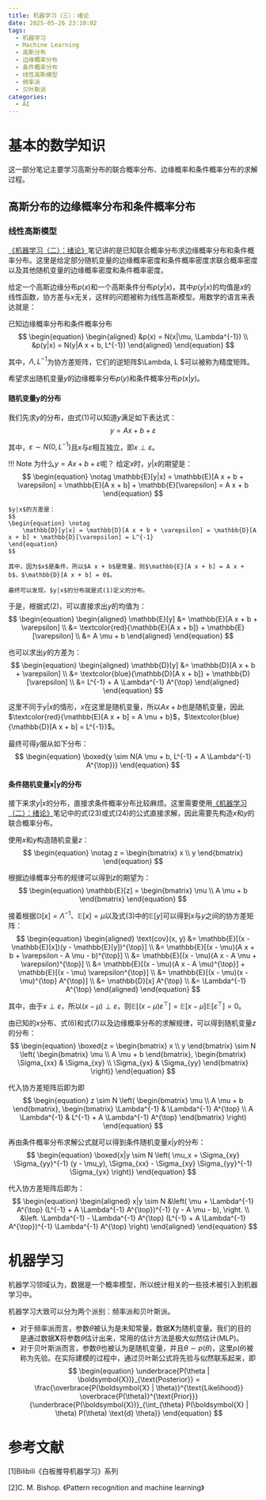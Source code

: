 ```yaml
---
title: 机器学习（三）：绪论
date: 2025-05-26 23:10:02
tags:
  - 机器学习
  - Machine Learning
  - 高斯分布
  - 边缘概率分布
  - 条件概率分布
  - 线性高斯模型
  - 频率派
  - 贝叶斯派
categories:
  - AI
---
```



# 基本的数学知识

这一部分笔记主要学习高斯分布的联合概率分布、边缘概率和条件概率分布的求解过程。

## 高斯分布的边缘概率分布和条件概率分布
### 线性高斯模型

[《机器学习（二）：绪论》](https://tao-oooo.github.io/%E6%9C%BA%E5%99%A8%E5%AD%A6%E4%B9%A0%EF%BC%88%E4%BA%8C%EF%BC%89%EF%BC%9A%E7%BB%AA%E8%AE%BA/index.html)笔记讲的是已知联合概率分布求边缘概率分布和条件概率分布。这里是给定部分随机变量的边缘概率密度和条件概率密度求联合概率密度以及其他随机变量的边缘概率密度和条件概率密度。

给定一个高斯边缘分布$p(x)$和一个高斯条件分布$p(y|x)$，其中$p(y|x)$的均值是$x$的线性函数，协方差与$x$无关，这样的问题被称为线性高斯模型。用数学的语言来表达就是：

已知边缘概率分布和条件概率分布
$$
\begin{equation}
    \begin{aligned}
        &p(x) = N(x|\mu, \Lambda^{-1}) \\
        &p(y|x) = N(y|A x + b, L^{-1})
    \end{aligned}
\end{equation}
$$

其中，$\Lambda, L^{-1}$为协方差矩阵，它们的逆矩阵$\Lambda, L $可以被称为精度矩阵。

希望求出随机变量$y$的边缘概率分布$p(y)$和条件概率分布$p(x|y)$。

#### 随机变量y的分布

我们先求$y$的分布，由式(1)可以知道$y$满足如下表达式：
$$
\begin{equation}
    y = A x + b + \varepsilon
\end{equation}
$$

其中，$\varepsilon \sim N(0, L^{-1})$且$x$与$\varepsilon$相互独立，即$x \perp \varepsilon$。

!!! Note 为什么$y = A x + b + \varepsilon$呢？
    给定$x$时，$y|x$的期望是：
    $$
    \begin{equation} \notag
        \mathbb{E}[y|x] = \mathbb{E}[A x + b + \varepsilon] = \mathbb{E}[A x + b] + \mathbb{E}[\varepsilon] = A x + b
    \end{equation}
    $$

    $y|x$的方差是：
    $$
    \begin{equation} \notag
        \mathbb{D}[y|x] = \mathbb{D}[A x + b + \varepsilon] = \mathbb{D}[A x + b] + \mathbb{D}[\varepsilon] = L^{-1}
    \end{equation}
    $$

    其中，因为$x$是条件，所以$A x + b$是常量，则$\mathbb{E}[A x + b] = A x + b$，$\mathbb{D}[A x + b] = 0$。

    最终可以发现，$y|x$的分布就是式(1)定义的分布。

于是，根据式(2)，可以直接求出$y$的均值为：
$$
\begin{equation}
    \begin{aligned}
        \mathbb{E}[y] &= \mathbb{E}[A x + b + \varepsilon] \\
        &= \textcolor{red}{\mathbb{E}[A x + b]} + \mathbb{E}[\varepsilon] \\
        &= A \mu + b
    \end{aligned}
\end{equation}
$$

也可以求出$y$的方差为：
$$
\begin{equation}
    \begin{aligned}
        \mathbb{D}[y] &= \mathbb{D}[A x + b + \varepsilon] \\
        &= \textcolor{blue}{\mathbb{D}[A x + b]} + \mathbb{D}[\varepsilon] \\
        &= L^{-1} + A \Lambda^{-1} A^{\top}
    \end{aligned}
\end{equation}
$$

这里不同于$y|x$的情形，$x$在这里是随机变量，所以$A x + b$也是随机变量，因此$\textcolor{red}{\mathbb{E}[A x + b] = A \mu + b}$，$\textcolor{blue}{\mathbb{D}[A x + b] = L^{-1}}$。

最终可得$y$服从如下分布：
$$
\begin{equation}
    \boxed{y \sim N(A \mu + b, L^{-1} + A \Lambda^{-1} A^{\top})}
\end{equation}
$$

#### 条件随机变量x|y的分布

接下来求$y|x$的分布，直接求条件概率分布比较麻烦。这里需要使用[《机器学习（二）：绪论》](https://tao-oooo.github.io/%E6%9C%BA%E5%99%A8%E5%AD%A6%E4%B9%A0%EF%BC%88%E4%BA%8C%EF%BC%89%EF%BC%9A%E7%BB%AA%E8%AE%BA/index.html)笔记中的式(23)或式(24)的公式直接求解，因此需要先构造$x$和$y$的联合概率分布。

使用$x$和$y$构造随机变量$z$：
$$
\begin{equation} \notag
    z = \begin{bmatrix} x \\ y \end{bmatrix}
\end{equation}
$$

根据边缘概率分布的规律可以得到$z$的期望为：
$$
\begin{equation}
    \mathbb{E}[z] = \begin{bmatrix} \mu \\ A \mu + b \end{bmatrix}
\end{equation}
$$

接着根据$\mathbb{D}[x] = \Lambda^{-1}$、$\mathbb{E}[x] = \mu$以及式(3)中的$\mathbb{E}[y]$可以得到$x$与$y$之间的协方差矩阵：
$$
\begin{equation}
    \begin{aligned}
        \text{cov}(x, y) &= \mathbb{E}[(x - \mathbb{E}[x])(y - \mathbb{E}[y])^{\top}] \\
        &= \mathbb{E}[(x - \mu)(A x + b + \varepsilon - A \mu - b)^{\top}] \\
        &= \mathbb{E}[(x - \mu)(A x - A \mu + \varepsilon)^{\top}] \\
        &= \mathbb{E}[(x - \mu)(A x - A \mu)^{\top}] + \mathbb{E}[(x - \mu) \varepsilon^{\top}] \\
        &= \mathbb{E}[(x - \mu)(x - \mu)^{\top} A^{\top}] \\
        &= \mathbb{D}[x] A^{\top} \\
        &= \Lambda^{-1} A^{\top}
    \end{aligned}
\end{equation}
$$

其中，由于$x \perp \varepsilon$，所以$(x - \mu) \perp \varepsilon$，则$\mathbb{E}[(x - \mu) \varepsilon^{\top}] = \mathbb{E}[x - \mu] \mathbb{E}[\varepsilon^{\top}] = 0$。

由已知的$x$分布、式(6)和式(7)以及边缘概率分布的求解规律，可以得到随机变量$z$的分布：
$$
\begin{equation}
    \boxed{z =
    \begin{bmatrix}
        x \\ y
    \end{bmatrix} \sim N
    \left(
        \begin{bmatrix}
            \mu \\ A \mu + b
        \end{bmatrix},
        \begin{bmatrix}
            \Sigma_{xx} & \Sigma_{xy} \\
            \Sigma_{yx} & \Sigma_{yy}
        \end{bmatrix}
    \right)}
\end{equation}
$$

代入协方差矩阵后即为即
$$
\begin{equation}
    z \sim N
    \left(
        \begin{bmatrix}
            \mu \\ A \mu + b
        \end{bmatrix},
        \begin{bmatrix}
            \Lambda^{-1} & \Lambda^{-1} A^{\top} \\
            A \Lambda^{-1} & L^{-1} + A \Lambda^{-1} A^{\top}
        \end{bmatrix}
    \right)
\end{equation}
$$

再由条件概率分布求解公式就可以得到条件随机变量$x|y$的分布：
$$
\begin{equation}
    \boxed{x|y \sim N
    \left(
        \mu_x + \Sigma_{xy} \Sigma_{yy}^{-1} (y - \mu_y),
        \Sigma_{xx} - \Sigma_{xy} \Sigma_{yy}^{-1} \Sigma_{yx}
    \right)}
\end{equation}
$$

代入协方差矩阵后即为：
$$
\begin{equation}
    \begin{aligned}
        x|y \sim N
        &\left(
            \mu + \Lambda^{-1} A^{\top} (L^{-1} + A \Lambda^{-1} A^{\top})^{-1} (y - A \mu - b),
        \right. \\
        &\left.
            \Lambda^{-1} - \Lambda^{-1} A^{\top} (L^{-1} + A \Lambda^{-1} A^{\top})^{-1} \Lambda^{-1} A^{\top}
        \right)
    \end{aligned}
\end{equation}
$$


# 机器学习

机器学习领域认为，数据是一个概率模型，所以统计相关的一些技术被引入到机器学习中。

机器学习大致可以分为两个派别：频率派和贝叶斯派。

* 对于频率派而言，参数$\theta$被认为是未知常量，数据$\boldsymbol{X}$为随机变量。我们的目的是通过数据$\boldsymbol{X}$将参数$\theta$估计出来，常用的估计方法是极大似然估计(MLP)。
* 对于贝叶斯派而言，参数$\theta$也被认为是随机变量，并且$\theta \sim p(\theta)$，这里$p(\theta)$被称为先验。在实际建模的过程中，通过贝叶斯公式将先验与似然联系起来，即
$$
\begin{equation}
    \underbrace{P(\theta | \boldsymbol{X})}_{\text{Posterior}} = \frac{\overbrace{P(\boldsymbol{X} | \theta)}^{\text{Likelihood}} \overbrace{P(\theta)}^{\text{Prior}}}{\underbrace{P(\boldsymbol{X})}_{\int_{\theta} P(\boldsymbol{X} | \theta) P(\theta) \text{d} \theta}}
\end{equation}
$$

# 参考文献

[1]Bilibili《白板推导机器学习》系列

[2]C. M. Bishop. 《Pattern recognition and machine learning》